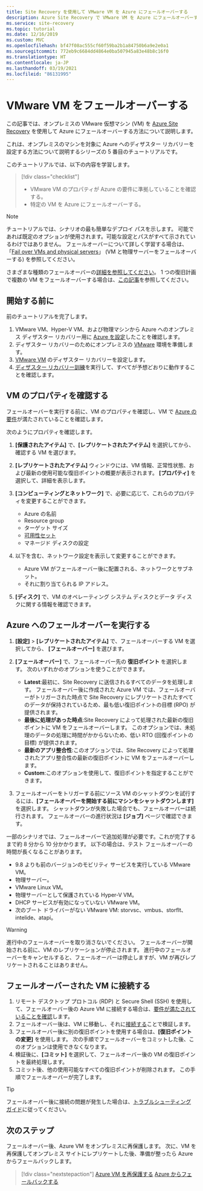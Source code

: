 ```yaml
---
title: Site Recovery を使用して VMware VM を Azure にフェールオーバーする
description: Azure Site Recovery で VMware VM を Azure にフェールオーバーする方法について説明します
ms.service: site-recovery
ms.topic: tutorial
ms.date: 12/16/2019
ms.custom: MVC
ms.openlocfilehash: bf47f08ac555cf60f59ba2b1a84750b6a9e2e0a1
ms.sourcegitcommit: 772eb9c6684dd4864e0ba507945a83e48b8c16f0
ms.translationtype: HT
ms.contentlocale: ja-JP
ms.lasthandoff: 03/19/2021
ms.locfileid: "86131995"
---
```

# <a name="fail-over--vmware-vms"></a>VMware VM をフェールオーバーする

この記事では、オンプレミスの VMware 仮想マシン (VM) を [Azure Site Recovery](site-recovery-overview.md) を使用して Azure にフェールオーバーする方法について説明します。

これは、オンプレミスのマシンを対象に Azure へのディザスター リカバリーを設定する方法について説明するシリーズの 5 番目のチュートリアルです。

このチュートリアルでは、以下の内容を学習します。

> [!div class="checklist"]
> * VMware VM のプロパティが Azure の要件に準拠していることを確認する。
> * 特定の VM を Azure にフェールオーバーする。

> [!NOTE]
> チュートリアルでは、シナリオの最も簡単なデプロイ パスを示します。 可能であれば既定のオプションが使用されます。可能な設定とパスがすべて示されているわけではありません。 フェールオーバーについて詳しく学習する場合は、「[Fail over VMs and physical servers](site-recovery-failover.md)」 (VM と物理サーバーをフェールオーバーする) を参照してください。

さまざまな種類のフェールオーバーの[詳細を参照してください](failover-failback-overview.md#types-of-failover)。 1 つの復旧計画で複数の VM をフェールオーバーする場合は、[この記事](site-recovery-failover.md)を参照してください。

## <a name="before-you-start"></a>開始する前に

前のチュートリアルを完了します。

1. VMware VM、Hyper-V VM、および物理マシンから Azure へのオンプレミス ディザスター リカバリー用に [Azure を設定](tutorial-prepare-azure.md)したことを確認します。
2. ディザスター リカバリーのためにオンプレミスの [VMware](vmware-azure-tutorial-prepare-on-premises.md) 環境を準備します。 
3. [VMware VM](vmware-azure-tutorial.md) のディザスター リカバリーを設定します。
4. [ディザスター リカバリー訓練](tutorial-dr-drill-azure.md)を実行して、すべてが予想どおりに動作することを確認します。

## <a name="verify-vm-properties"></a>VM のプロパティを確認する

フェールオーバーを実行する前に、VM のプロパティを確認し、VM で [Azure の要件](vmware-physical-azure-support-matrix.md#replicated-machines)が満たされていることを確認します。

次のようにプロパティを確認します。

1. **[保護されたアイテム]** で、**[レプリケートされたアイテム]** を選択してから、確認する VM を選びます。

2. **[レプリケートされたアイテム]** ウィンドウには、VM 情報、正常性状態、および最新の使用可能な復旧ポイントの概要が表示されます。 **[プロパティ]** を選択して、詳細を表示します。

3. **[コンピューティングとネットワーク]** で、必要に応じて、これらのプロパティを変更することができます。
    * Azure の名前
    * Resource group
    * ターゲット サイズ
    * [可用性セット](../virtual-machines/windows/tutorial-availability-sets.md)
    * マネージド ディスクの設定

4. 以下を含む、ネットワーク設定を表示して変更することができます。

    * Azure VM がフェールオーバー後に配置される、ネットワークとサブネット。
    * それに割り当てられる IP アドレス。

5. **[ディスク]** で、VM のオペレーティング システム ディスクとデータ ディスクに関する情報を確認できます。

## <a name="run-a-failover-to-azure"></a>Azure へのフェールオーバーを実行する

1. **[設定]**  >  **[レプリケートされたアイテム]** で、フェールオーバーする VM を選択してから、 **[フェールオーバー]** を選びます。
2. **[フェールオーバー]** で、フェールオーバー先の **復旧ポイント** を選択します。 次のいずれかのオプションを使うことができます。
   * **Latest**:最初に、Site Recovery に送信されるすべてのデータを処理します。 フェールオーバー後に作成された Azure VM では、フェールオーバーがトリガーされた時点で Site Recovery にレプリケートされたすべてのデータが保持されているため、最も低い復旧ポイントの目標 (RPO) が提供されます。
   * **最後に処理があった時点**:Site Recovery によって処理された最新の復旧ポイントに VM をフェールオーバーします。 このオプションでは、未処理のデータの処理に時間がかからないため、低い RTO (回復ポイントの目標) が提供されます。
   * **最新のアプリ整合性**:このオプションでは、Site Recovery によって処理されたアプリ整合性の最新の復旧ポイントに VM をフェールオーバーします。
   * **Custom**:このオプションを使用して、復旧ポイントを指定することができます。

3. フェールオーバーをトリガーする前にソース VM のシャットダウンを試行するには、**[フェールオーバーを開始する前にマシンをシャットダウンします]** を選択します。 シャットダウンが失敗した場合でも、フェールオーバーは続行されます。 フェールオーバーの進行状況は **[ジョブ]** ページで確認できます。

一部のシナリオでは、フェールオーバーで追加処理が必要です。これが完了するまで約 8 分から 10 分かかります。 以下の場合は、テスト フェールオーバーの時間が長くなることがあります。

* 9\.8 よりも前のバージョンのモビリティ サービスを実行している VMware VM。
* 物理サーバー。
* VMware Linux VM。
* 物理サーバーとして保護されている Hyper-V VM。
* DHCP サービスが有効になっていない VMware VM。
* 次のブート ドライバーがない VMware VM: storvsc、vmbus、storflt、intelide、atapi。

> [!WARNING]
> 進行中のフェールオーバーを取り消さないでください。 フェールオーバーが開始される前に、VM のレプリケーションが停止されます。 進行中のフェールオーバーをキャンセルすると、フェールオーバーは停止しますが、VM が再びレプリケートされることはありません。

## <a name="connect-to-failed-over-vm"></a>フェールオーバーされた VM に接続する

1. リモート デスクトップ プロトコル (RDP) と Secure Shell (SSH) を使用して、フェールオーバー後の Azure VM に接続する場合は、[要件が満たされていることを確認](failover-failback-overview.md#connect-to-azure-after-failover)します。
2. フェールオーバー後は、VM に移動し、それに[接続する](../virtual-machines/windows/connect-logon.md)ことで検証します。
3. フェールオーバー後に別の復旧ポイントを使用する場合は、**[復旧ポイントの変更]** を使用します。 次の手順でフェールオーバーをコミットした後、このオプションは使用できなくなります。
4. 検証後に、**[コミット]** を選択して、フェールオーバー後の VM の復旧ポイントを最終処理します。
5. コミット後、他の使用可能なすべての復旧ポイントが削除されます。 この手順でフェールオーバーが完了します。

>[!TIP]
> フェールオーバー後に接続の問題が発生した場合は、[トラブルシューティング ガイド](site-recovery-failover-to-azure-troubleshoot.md)に従ってください。

## <a name="next-steps"></a>次のステップ

フェールオーバー後、Azure VM をオンプレミスに再保護します。 次に、VM を再保護してオンプレミス サイトにレプリケートした後、準備が整ったら Azure からフェールバックします。

> [!div class="nextstepaction"]
> [Azure VM を再保護する](vmware-azure-reprotect.md)
> [Azure からフェールバックする](vmware-azure-failback.md)
